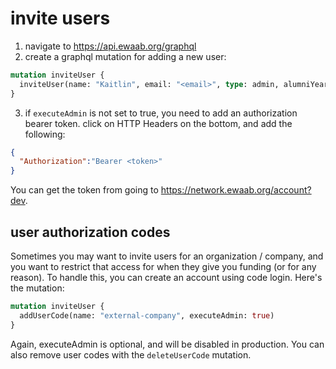 # invite users

1. navigate to https://api.ewaab.org/graphql
2. create a graphql mutation for adding a new user:

```graphql
mutation inviteUser {
  inviteUser(name: "Kaitlin", email: "<email>", type: admin, alumniYear: 2020, executeAdmin: true)
}
```

3. if `executeAdmin` is not set to true, you need to add an authorization bearer token. click on HTTP Headers on the bottom, and add the following:

```json
{
  "Authorization":"Bearer <token>"
}
```

You can get the token from going to https://network.ewaab.org/account?dev.

## user authorization codes

Sometimes you may want to invite users for an organization / company, and you want to restrict that access for when they give you funding (or for any reason). To handle this, you can create an account using code login. Here's the mutation:

```graphql
mutation inviteUser {
  addUserCode(name: "external-company", executeAdmin: true)
}
```

Again, executeAdmin is optional, and will be disabled in production. You can also remove user codes with the `deleteUserCode` mutation.
